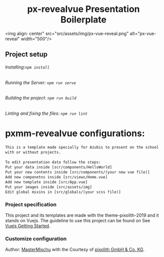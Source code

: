 
<h1  align="center">
px-revealvue Presentation Boilerplate
</h1>

<img align: center"  src="src/assets/img/px-vue-reveal.png" alt="px-vue-reveal" width="500"/>

## Project setup
###### Installing:```npm install```

###### Running the Server: ```npm run serve```

###### Building the project: ```npm run build```

###### Linting and fixing the files: ```npm run lint```

# pxmm-revealvue configurations:
```
This is a template made specially for Azubis to present on the school with or without projects.

To edit presentation data follow the steps:
Put your data inside [scr/components/HelloWorld]
Put your new contents inside [src/components/(your new vue file)]
Add new componetns inside [src/views/Home.vue]
Add new template inside [src/App.vue]
Put your images inside [src/assets/img]  
Edit global mixins in [src/globals/(your scss file)]
```

### Project specification
This project and its templates are made with the theme-pixolith-2019 and it stands on Vuejs.
The guideline to use this project can be found on 
See [Vuejs Getting Started](https://cli.vuejs.org).

### Customize configuration
Author: [MasterMischu](mastermischu.de) with the Courtesy of [pixolith GmbH & Co. KG](pixolith.de).
